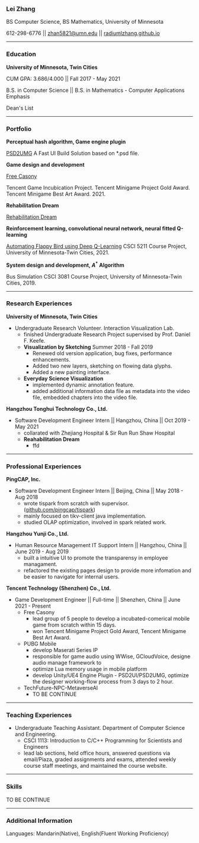 ### Lei Zhang
BS Computer Science, BS Mathematics, University of Minnesota

612-298-6776 || zhan5821@umn.edu || [radiumlzhang.github.io](https://radiumlzhang.github.io/)

---

### Education
**University of Minnesota, Twin Cities**

CUM GPA: 3.686/4.000 || Fall 2017 - May 2021

B.S. in Computer Science || B.S. in Mathematics - Computer Applications Emphasis

Dean's List

---

### Portfolio

**Perceptual hash algorithm, Game engine plugin**

[PSD2UMG](https://radiumlzhang.github.io/16665365352900.html)
A Fast UI Build Solution based on *.psd file. 

**Game design and development** 

[Free Casony](https://github.com/RadiumLZhang/CatClub)

Tencent Game Incubication Project. Tencent Minigame Project Gold Award. Tencent Minigame Best Art Award. 2021.

**Rehabilitation Dream**

[Rehabilitation Dream](https://github.com/RadiumLZhang/RehabilitationDream)

**Reinforcement learning, convolutional neural network, neural fitted Q-learning**

[Automating Flappy Bird using Deep Q-Learning](https://radiumlzhang.github.io/Automating_Flappy_Bird_using_Deep_Q-Learning.pdf)
CSCI 5211 Course Project, University of Minnesota-Twin Cities, 2021.

**System design and development, ${A^*}$ Algorithm**

Bus Simulation
CSCI 3081 Course Project, University of Minnesota-Twin Cities, 2019.

___

### Research Experiences
**University of Minnesota, Twin Cities**
- Undergraduate Research Volunteer. Interaction Visualization Lab.
    - finished Undergraduate Research Project supervised by Prof. Daniel F. Keefe.
    - **Visualization by Sketching** Summer 2018 - Fall 2019
        - Renewed old version application, bug fixes, performance enhancements. 
        - Added two new layers, sketching on flowing data glyphs. 
        - Added a new painting interface.
    - **Everyday Science Visualization** 
        - implemented dynamic annotation feature.
        - added additional information data file as metadata into the video file, embedded chapters into the video file.

**Hangzhou Tonghui Technology Co., Ltd.**
- Software Development Engineer Intern || Hangzhou, China || Oct 2019 - May 2021
    - collarated with Zhejiang Hospital & Sir Run Run Shaw Hospital
    - **Reahabilitation Dream**
        - ffd
---

### Professional Experiences

**PingCAP, Inc.**  
- Software Development Engineer Intern || Beijing, China || May 2018 - Aug 2018
    - wrote tispark from scratch with supervisor. ([github.com/pingcap/tispark](https://github.com/pingcap/tispark/))
    - mainly focused on tikv-client java implementation.
    - studied OLAP optimization, involved in spark related work.

**Hangzhou Yunji Co., Ltd.**
- Human Resource Management IT Support Intern || Hangzhou, China || June 2019 - Aug 2019
    - built a intuitive UI to promote the transparensy in employee managament.
    - refactored the existing pages design to provide more infomation and be easier to navigate for internal users.

**Tencent Technology (Shenzhen) Co., Ltd.**
- Game Development Engineer || Full-time || Shenzhen, China || June 2021 - Present
    - Free Casony
        - lead group of 5 people to develop a incubated-comerical mobile game from scratch within 15 days.
        - won Tencent Minigame Project Gold Award, Tencent Minigame Best Art Award.
    - PUBG Mobile
        - develop Maserati Series IP 
        - responsible for game audio using WWise, GCloudVoice, designe audio manage framework to 
        - optimize Lua memory usage in mobile platform
        - develop Unity/UE4 Engine Plugin - PSD2UI/PSD2UMG, optimize the designer working-flow process from 3 days to 2 hour.
    - TechFuture-NPC-MetaverseAI
        - TO BE CONTINUE
---
### Teaching Experiences

- Undergraduate Teaching Assistant. Department of Computer Science and Engineering.
    - CSCI 1113: Introduction to C/C++ Programming for Scientists and Engineers
    - lead lab sections, held office hours, answered questions via email/Piaza, graded assignments and exams, attended weekly course staff meetings, and maintained the course website.

---
### Skills
TO BE CONTINUE
___

### Additional Information
Languages: Mandarin(Native), English(Fluent Working Proficiency)
